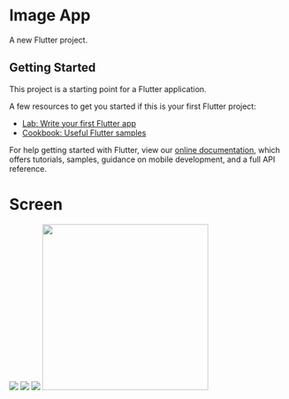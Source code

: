 # Image App

A new Flutter project.

## Getting Started

This project is a starting point for a Flutter application.

A few resources to get you started if this is your first Flutter project:

- [Lab: Write your first Flutter app](https://flutter.dev/docs/get-started/codelab)
- [Cookbook: Useful Flutter samples](https://flutter.dev/docs/cookbook)

For help getting started with Flutter, view our
[online documentation](https://flutter.dev/docs), which offers tutorials,
samples, guidance on mobile development, and a full API reference.

# Screen

 <img src="https://i.imgur.com/FHVVbKH.jpg">
 <img src="https://i.imgur.com/DtR8NuE.jpg">
 <img src="https://i.imgur.com/2JtHNc3.png">
<img src="https://github.com/NearHuscarl/flutter_login/raw/master/demo/theme.png" width="300">
